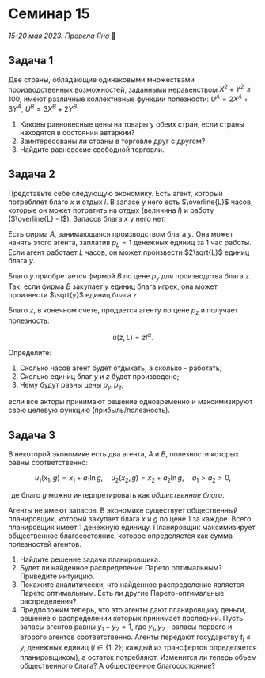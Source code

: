 # Семинар 15

*15-20 мая 2023. Провела Яна* 🐸

## Задача 1

Две страны, обладающие одинаковыми множествами производственных возможностей, заданными неравенством $X^2 + Y^2 \leqslant 100$, имеют различные коллективные функции полезности: $U^A = 2X^A +3Y^A$, $U^B = 3X^B +2Y^B$

1. Каковы равновесные цены на товары у обеих стран, если страны находятся в состоянии автаркии?
2. Заинтересованы ли страны в торговле друг с другом? 
3. Найдите равновесие свободной торговли.

## Задача 2

Представьте себе следующую экономику. Есть агент, который потребляет благо $x$ и отдых $l$. В запасе у него есть $\overline{L}$ часов, которые он может потратить на отдых (величина $l$) и работу ($\overline{L} - l$). Запасов блага $x$ у него нет.

Есть фирма $A$, занимающаяся производством блага $y$. Она может нанять этого агента, заплатив $p_L=1$ денежных единиц за 1 час работы. Если агент работает $L$ часов, он может произвести $2\sqrt{L}$ единиц блага $y$.

Благо $y$ приобретается фирмой $B$ по цене $p_y$ для производства блага $z$. Так, если фирма $B$ закупает $y$ единиц блага игрек, она может произвести $\sqrt{y}$ единиц блага $z$.

Благо $z$, в конечном счете, продается агенту по цене $p_z$ и получает полезность:

$$
u(z, L) = zl^{\alpha}.
$$

Определите:

1. Сколько часов агент будет отдыхать, а сколько - работать;
2. Сколько единиц благ $y$ и $z$ будет произведено;
3. Чему будут равны цены $p_y, p_z$,

если все акторы принимают решение одновременно и максимизируют свою целевую функцию (прибыль/полезность).

## Задача 3

В некоторой экономике есть два агента, $A$ и $B$, полезности которых равны соответственно:

$$
u_1(x_1, g) = x_1 + a_1 \ln g, \quad u_2(x_2, g) = x_2 + a_2 \ln g, \quad a_1>a_2>0,
$$

где благо $g$ можно интерпретировать как *общественное благо*.

Агенты не имеют запасов. В экономике существует общественный планировщик, который закупает блага $x$ и $g$ по цене 1 за каждое. Всего планировщик имеет 1 денежную единицу. Планировщик максимизирует общественное благосостояние, которое определяется как сумма полезностей агентов.

1. Найдите решение задачи планировщика.
2. Будет ли найденное распределение Парето оптимальным? Приведите интуицию.
3. Покажите аналитически, что найденное распределение является Парето оптимальным. Есть ли другие Парето-оптимальные распределения?
4. Предположим теперь, что это агенты дают планировщику деньги, решение о распределении которых принимает последний. Пусть запасы агентов равны $y_1+y_2=1$, где $y_1, y_2$ - запасы первого и второго агентов соответственно. Агенты передают государству $t_i\leqslant y_i$ денежных единиц ($i\in \{1, 2\}$; каждый из трансфертов определяется планировщиком), а остаток потребляют. Изменится ли теперь объем общественного блага? А общественное благосостояние?

<!-- ## Задача 3

Робинзон живет на необитаемом острове. Он потребляет лень ($l$) и кокосы ($c$), а его функция полезности имеет вид:

$$
u(l, c) = l + c.
$$

В запасе у него есть $\overline{L}$ часов на занятие ленью. Однако не все время он может лежать на солнышке. Вторая опция - работать и добывать кокосы (иначе кокосы ему не получить). Так, собирая кокосы $L$ часов, он может получить $2\sqrt{L}$ кокосов.

* Сколько кокосов соберет Робинзон?

Робинзон уснул под палящим солнцем и ему приснился сон: если заниматься спортом $a>0$ часов, а затем работать $L$ часов, можно производить $y=aL$ кокосов. При этом, из-за нагрузки и усталости, его удовольствие от потребления кокосов изменится, и полезность Робинзона станет равна

$$
u(l, c) = l+\sqrt{c}.
$$

* Станет ли Робинзон заниматься спортом?

Робинзону снова приснился сон (однако на этот раз он уснул в тени, потому голова его не нагрелась): если заниматься спортом $a>0$ часов, а затем работать $L$ часов, можно производить $y=L$ кокосов. При этом, из-за нагрузки и усталости, его удовольствие от потребления кокосов изменится, и полезность Робинзона станет равна

$$
u(l, c) = l+\sqrt{c}.
$$

* Станет ли Робинзон заниматься спортом? -->